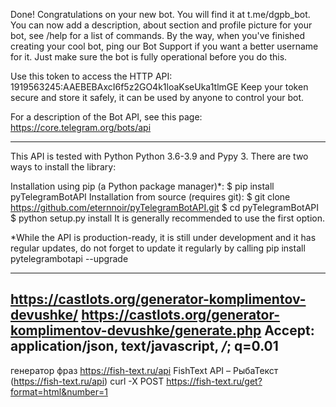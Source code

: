 Done! Congratulations on your new bot. 
You will find it at t.me/dgpb_bot. 
You can now add a description, about section and profile picture for your bot, 
see /help for a list of commands. 
By the way, when you've finished creating your cool bot, 
ping our Bot Support if you want a better username for it. 
Just make sure the bot is fully operational before you do this.

Use this token to access the HTTP API:
1919563245:AAEBEBAxcI6f5z2GO4k1loaKseUka1tlmGE
Keep your token secure and store it safely, it can be used by anyone to control your bot.

For a description of the Bot API, see this page: https://core.telegram.org/bots/api

----------------------------------------------------------------------------------------------------

This API is tested with Python Python 3.6-3.9 and Pypy 3. There are two ways to install the library:

Installation using pip (a Python package manager)*:
$ pip install pyTelegramBotAPI
Installation from source (requires git):
$ git clone https://github.com/eternnoir/pyTelegramBotAPI.git
$ cd pyTelegramBotAPI
$ python setup.py install
It is generally recommended to use the first option.

*While the API is production-ready, it is still under development and it has regular updates, 
do not forget to update it regularly by calling 
pip install pytelegrambotapi --upgrade

-------------------------------------------------------------------------------------------------
https://castlots.org/generator-komplimentov-devushke/
https://castlots.org/generator-komplimentov-devushke/generate.php
Accept: application/json, text/javascript, */*; q=0.01
-------------------------------------------------------------------------------------------------
генератор фраз
https://fish-text.ru/api
FishText API – РыбаТекст (https://fish-text.ru/api)
curl -X POST https://fish-text.ru/get?format=html&number=1

